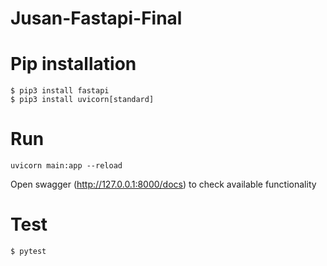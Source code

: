 # Jusan-Fastapi-Final

# Pip installation

```
$ pip3 install fastapi
$ pip3 install uvicorn[standard]
```

# Run

```
uvicorn main:app --reload
```

Open swagger (http://127.0.0.1:8000/docs) to check available functionality

# Test

`$ pytest`
